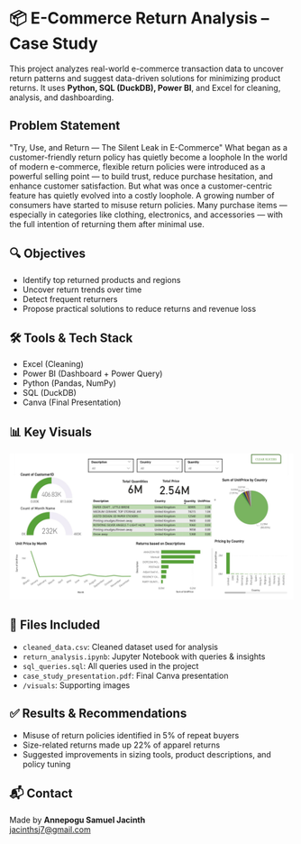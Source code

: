 # 📦 E-Commerce Return Analysis – Case Study

This project analyzes real-world e-commerce transaction data to uncover return patterns and suggest data-driven solutions for minimizing product returns. It uses **Python, SQL (DuckDB), Power BI**, and Excel for cleaning, analysis, and dashboarding.

## Problem Statement
"Try, Use, and Return — The Silent Leak in E-Commerce"
What began as a customer-friendly return policy has quietly become a loophole
In the world of modern e-commerce, flexible return policies were introduced as a powerful selling point — to build trust, reduce purchase hesitation, and enhance customer satisfaction. But what was once a customer-centric feature has quietly evolved into a costly loophole.
A growing number of consumers have started to misuse return policies. Many purchase items — especially in categories like clothing, electronics, and accessories — with the full intention of returning them after minimal use.

## 🔍 Objectives
- Identify top returned products and regions
- Uncover return trends over time
- Detect frequent returners
- Propose practical solutions to reduce returns and revenue loss

## 🛠️ Tools & Tech Stack
- Excel (Cleaning)
- Power BI (Dashboard + Power Query)
- Python (Pandas, NumPy)
- SQL (DuckDB)
- Canva (Final Presentation)

## 📊 Key Visuals
![Dashboard Preview](casestudy.jpg)

## 📁 Files Included
- `cleaned_data.csv`: Cleaned dataset used for analysis
- `return_analysis.ipynb`: Jupyter Notebook with queries & insights
- `sql_queries.sql`: All queries used in the project
- `case_study_presentation.pdf`: Final Canva presentation
- `/visuals`: Supporting images

## ✅ Results & Recommendations
- Misuse of return policies identified in 5% of repeat buyers
- Size-related returns made up 22% of apparel returns
- Suggested improvements in sizing tools, product descriptions, and policy tuning

## 📬 Contact
Made by **Annepogu Samuel Jacinth**  
jacinthsj7@gmail.com

